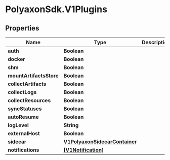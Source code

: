 # PolyaxonSdk.V1Plugins

## Properties

Name | Type | Description | Notes
------------ | ------------- | ------------- | -------------
**auth** | **Boolean** |  | [optional] 
**docker** | **Boolean** |  | [optional] 
**shm** | **Boolean** |  | [optional] 
**mountArtifactsStore** | **Boolean** |  | [optional] 
**collectArtifacts** | **Boolean** |  | [optional] 
**collectLogs** | **Boolean** |  | [optional] 
**collectResources** | **Boolean** |  | [optional] 
**syncStatuses** | **Boolean** |  | [optional] 
**autoResume** | **Boolean** |  | [optional] 
**logLevel** | **String** |  | [optional] 
**externalHost** | **Boolean** |  | [optional] 
**sidecar** | [**V1PolyaxonSidecarContainer**](V1PolyaxonSidecarContainer.md) |  | [optional] 
**notifications** | [**[V1Notification]**](V1Notification.md) |  | [optional] 


